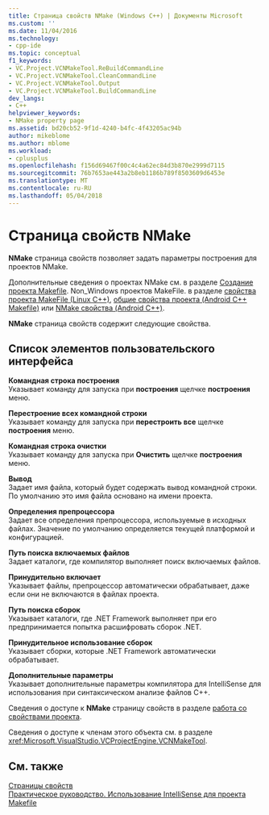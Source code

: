 ```yaml
---
title: Страница свойств NMake (Windows C++) | Документы Microsoft
ms.custom: ''
ms.date: 11/04/2016
ms.technology:
- cpp-ide
ms.topic: conceptual
f1_keywords:
- VC.Project.VCNMakeTool.ReBuildCommandLine
- VC.Project.VCNMakeTool.CleanCommandLine
- VC.Project.VCNMakeTool.Output
- VC.Project.VCNMakeTool.BuildCommandLine
dev_langs:
- C++
helpviewer_keywords:
- NMake property page
ms.assetid: bd20cb52-9f1d-4240-b4fc-4f43205ac94b
author: mikeblome
ms.author: mblome
ms.workload:
- cplusplus
ms.openlocfilehash: f156d69467f00c4c4a62ec84d3b870e2999d7115
ms.sourcegitcommit: 76b7653ae443a2b8eb1186b789f8503609d6453e
ms.translationtype: MT
ms.contentlocale: ru-RU
ms.lasthandoff: 05/04/2018
---
```

# <a name="nmake-property-page"></a>Страница свойств NMake
**NMake** страница свойств позволяет задать параметры построения для проектов NMake.  
  
 Дополнительные сведения о проектах NMake см. в разделе [Создание проекта Makefile](../ide/creating-a-makefile-project.md). Non_Windows проектов MakeFile. в разделе [свойства проекта MakeFile (Linux C++)](../linux/prop-pages/makefile-linux.md), [общие свойства проекта (Android C++ Makefile)](/visualstudio/cross-platform/general-makefile-android-prop-page) или [NMake свойства (Android C++)](/visualstudio/cross-platform/nmake-android-prop-page).
  
 **NMake** страница свойств содержит следующие свойства.  
  
## <a name="uielement-list"></a>Список элементов пользовательского интерфейса  
 **Командная строка построения**  
 Указывает команду для запуска при **построения** щелчке **построения** меню.  
  
 **Перестроение всех командной строки**  
 Указывает команду для запуска при **перестроить все** щелчке **построения** меню.  
  
 **Командная строка очистки**  
 Указывает команду для запуска при **Очистить** щелчке **построения** меню.  
  
 **Вывод**  
 Задает имя файла, который будет содержать вывод командной строки. По умолчанию это имя файла основано на имени проекта.  
  
 **Определения препроцессора**  
 Задает все определения препроцессора, используемые в исходных файлах. Значение по умолчанию определяется текущей платформой и конфигурацией.  
  
 **Путь поиска включаемых файлов**  
 Задает каталоги, где компилятор выполняет поиск включаемых файлов.  
  
 **Принудительно включает**  
 Указывает файлы, препроцессор автоматически обрабатывает, даже если они не включаются в файлах проекта.  
  
 **Путь поиска сборок**  
 Указывает каталоги, где .NET Framework выполняет при его предпринимается попытка расшифровать сборок .NET.  
  
 **Принудительное использование сборок**  
 Указывает сборки, которые .NET Framework автоматически обрабатывает.  
  
 **Дополнительные параметры**  
 Указывает дополнительные параметры компилятора для IntelliSense для использования при синтаксическом анализе файлов C++.  
  
 Сведения о доступе к **NMake** страницу свойств в разделе [работа со свойствами проекта](../ide/working-with-project-properties.md).  
  
 Сведения о доступе к членам этого объекта см. в разделе <xref:Microsoft.VisualStudio.VCProjectEngine.VCNMakeTool>.  
  
## <a name="see-also"></a>См. также  
 [Страницы свойств](../ide/property-pages-visual-cpp.md)   
 [Практическое руководство. Использование IntelliSense для проекта Makefile](../ide/how-to-enable-intellisense-for-makefile-projects.md)